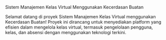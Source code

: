  Sistem Manajemen Kelas Virtual Menggunakan Kecerdasan Buatan

Selamat datang di proyek Sistem Manajemen Kelas Virtual menggunakan Kecerdasan Buatan! Proyek ini dirancang untuk menyediakan platform yang efisien dalam mengelola kelas virtual, termasuk pengelolaan pengguna, kelas, dan absensi dengan menggunakan teknologi terkini.

